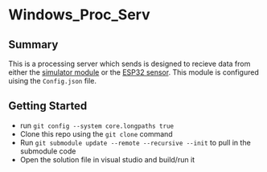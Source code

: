 # Windows_Proc_Serv

## Summary

This is a processing server which sends is designed to recieve data from either the [simulator module](https://github.com/Sense-Scape/Windows_Sensor_Sim/tree/main) or the [ESP32 sensor](https://github.com/Sense-Scape/Acoustic_Sensor_ESP32).
This module is configured uising the ```Config.json``` file. 

## Getting Started

- run `git config --system core.longpaths true`
- Clone this repo using the ```git clone``` command
- Run ```git submodule update --remote --recursive --init``` to pull in the submodule code
- Open the solution file in visual studio and build/run it
